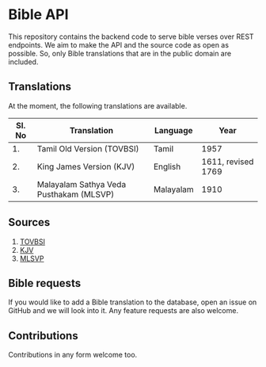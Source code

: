 # Bible API

This repository contains the backend code to serve bible verses over REST endpoints.
We aim to make the API and the source code as open as possible.
So, only Bible translations that are in the public domain are included.

## Translations

At the moment, the following translations are available.

| Sl. No | Translation                             | Language  | Year               |
| ------ | --------------------------------------- | --------- | ------------------ |
| 1.     | Tamil Old Version (TOVBSI)              | Tamil     | 1957               |
| 2.     | King James Version (KJV)                | English   | 1611, revised 1769 |
| 3.     | Malayalam Sathya Veda Pusthakam (MLSVP) | Malayalam | 1910               |

## Sources

1. [TOVBSI](https://github.com/berinaniesh/bible-tamil)
2. [KJV](https://github.com/berinaniesh/bible-kjv)
3. [MLSVP](https://github.com/tfbf/Bible-Malayalam-Sathyavedapusthakam-1910)

## Bible requests

If you would like to add a Bible translation to the database,
open an issue on GitHub and we will look into it.
Any feature requests are also welcome.

## Contributions

Contributions in any form welcome too.
